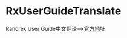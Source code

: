 # RxUserGuideTranslate
Ranorex User Guide中文翻译-->[官方地址][1]


[1]:https://www.ranorex.com/help/v7.2/en/ranorex-studio-the-layout
